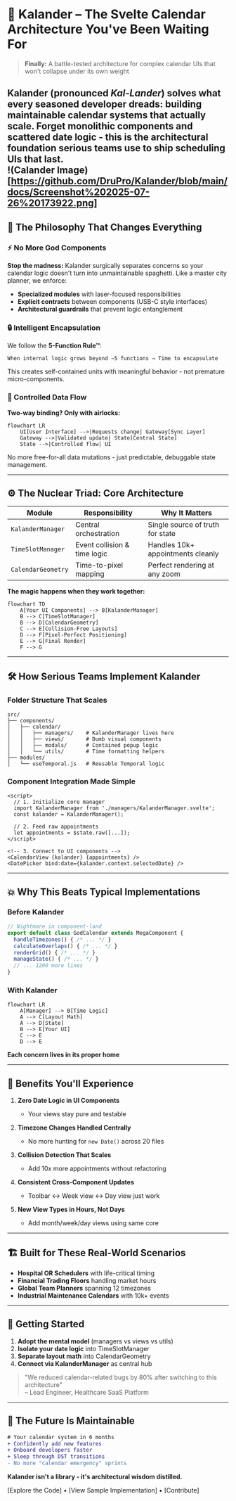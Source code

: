 # 🚀 Kalander – The Svelte Calendar Architecture You've Been Waiting For  

> **Finally:** A battle-tested architecture for complex calendar UIs that won't collapse under its own weight  

**Kalander** (pronounced *Kal-Lander*) solves what every seasoned developer dreads: building maintainable calendar systems that actually scale. Forget monolithic components and scattered date logic - this is the architectural foundation serious teams use to ship scheduling UIs that last.  
!(Calander Image)[https://github.com/DruPro/Kalander/blob/main/docs/Screenshot%202025-07-26%20173922.png]
---

## 🧠 The Philosophy That Changes Everything  

### ⚡️ No More God Components  
**Stop the madness:** Kalander surgically separates concerns so your calendar logic doesn't turn into unmaintainable spaghetti. Like a master city planner, we enforce:  
- **Specialized modules** with laser-focused responsibilities  
- **Explicit contracts** between components (USB-C style interfaces)  
- **Architectural guardrails** that prevent logic entanglement  

### 🔒 Intelligent Encapsulation  
We follow the **5-Function Rule™**:  
```  
When internal logic grows beyond ~5 functions → Time to encapsulate  
```  
This creates self-contained units with meaningful behavior - not premature micro-components.  

### 🌉 Controlled Data Flow  
**Two-way binding? Only with airlocks:**  
```mermaid  
flowchart LR  
    UI[User Interface] -->|Requests change| Gateway[Sync Layer]  
    Gateway -->|Validated update| State[Central State]  
    State -->|Controlled flow| UI  
```  
No more free-for-all data mutations - just predictable, debuggable state management.  

---

## ⚙️ The Nuclear Triad: Core Architecture  

| Module             | Responsibility                          | Why It Matters                  |  
|--------------------|-----------------------------------------|---------------------------------|  
| `KalanderManager`  | Central orchestration                   | Single source of truth for state|  
| `TimeSlotManager`  | Event collision & time logic            | Handles 10k+ appointments cleanly |  
| `CalendarGeometry` | Time-to-pixel mapping                   | Perfect rendering at any zoom   |  

**The magic happens when they work together:**  
```mermaid  
flowchart TD  
    A[Your UI Components] --> B[KalanderManager]  
    B --> C[TimeSlotManager]  
    B --> D[CalendarGeometry]  
    C --> E[Collision-Free Layouts]  
    D --> F[Pixel-Perfect Positioning]  
    E --> G[Final Render]  
    F --> G  
```  

---

## 🛠️ How Serious Teams Implement Kalander  

### Folder Structure That Scales  
```  
src/  
├── components/  
│   ├── calendar/  
│   │   ├── managers/    # KalanderManager lives here  
│   │   ├── views/       # Dumb visual components  
│   │   ├── modals/      # Contained popup logic  
│   │   └── utils/       # Time formatting helpers  
├── modules/  
│   └── useTemporal.js   # Reusable Temporal logic  
```  

### Component Integration Made Simple  
```svelte  
<script>  
  // 1. Initialize core manager  
  import KalanderManager from './managers/KalanderManager.svelte';  
  const kalander = KalanderManager();  
  
  // 2. Feed raw appointments  
  let appointments = $state.raw([...]);  
</script>  

<!-- 3. Connect to UI components -->  
<CalendarView {kalander} {appointments} />  
<DatePicker bind:date={kalander.context.selectedDate} />  
```  

---

## 💥 Why This Beats Typical Implementations  

### Before Kalander  
```javascript  
// Nightmare in component-land  
export default class GodCalendar extends MegaComponent {  
  handleTimezones() { /* ... */ }  
  calculateOverlaps() { /* ... */ }  
  renderGrid() { /* ... */ }  
  manageState() { /* ... */ }  
  // ... 1200 more lines  
}  
```  

### With Kalander  
```mermaid  
flowchart LR  
    A[Manager] --> B[Time Logic]  
    A --> C[Layout Math]  
    A --> D[State]  
    B --> E[Your UI]  
    C --> E  
    D --> E  
```  
**Each concern lives in its proper home**  

---

## 🌟 Benefits You'll Experience  

1. **Zero Date Logic in UI Components**  
   - Your views stay pure and testable  

2. **Timezone Changes Handled Centrally**  
   - No more hunting for `new Date()` across 20 files  

3. **Collision Detection That Scales**  
   - Add 10x more appointments without refactoring  

4. **Consistent Cross-Component Updates**  
   - Toolbar ↔ Week view ↔ Day view just work  

5. **New View Types in Hours, Not Days**  
   - Add month/week/day views using same core  

---

## 🏗️ Built for These Real-World Scenarios  

- **Hospital OR Schedulers** with life-critical timing  
- **Financial Trading Floors** handling market hours  
- **Global Team Planners** spanning 12 timezones  
- **Industrial Maintenance Calendars** with 10k+ events  

---

## 🚀 Getting Started  

1. **Adopt the mental model** (managers vs views vs utils)  
2. **Isolate your date logic** into TimeSlotManager  
3. **Separate layout math** into CalendarGeometry  
4. **Connect via KalanderManager** as central hub  

> "We reduced calendar-related bugs by 80% after switching to this architecture"  
> – Lead Engineer, Healthcare SaaS Platform  

---

## 🔮 The Future Is Maintainable  

```diff  
# Your calendar system in 6 months  
+ Confidently add new features  
+ Onboard developers faster  
+ Sleep through DST transitions  
- No more "calendar emergency" sprints  
```  

**Kalander isn't a library - it's architectural wisdom distilled.**  

[Explore the Code] • [View Sample Implementation] • [Contribute]
